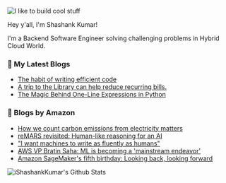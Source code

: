 ![I like to build cool stuff](https://res.cloudinary.com/dt8g3rhcy/image/upload/v1595929574/i_like_to_build_cool_shit._1_nzbwjh.png)

Hey y'all, I'm Shashank Kumar! 

I'm a Backend Software Engineer solving challenging problems in Hybrid Cloud World.

### 📕 My Latest Blogs
<!-- BLOG-POST-LIST:START -->
- [The habit of writing efficient code](https://medium.com/@ishashankkumar/the-habit-of-writing-efficient-code-153b05f04269?source=rss-d24dda280d5f------2)
- [A trip to the Library can help reduce recurring bills.](https://medium.com/swlh/a-trip-to-the-library-can-help-reduce-recurring-bills-23bca495cdf5?source=rss-d24dda280d5f------2)
- [The Magic Behind One-Line Expressions in Python](https://medium.com/swlh/the-magic-behind-one-line-expressions-in-python-816c10180c5c?source=rss-d24dda280d5f------2)
<!-- BLOG-POST-LIST:END -->

### 📕 Blogs by Amazon
<!-- AMAZON-BLOG-POST-LIST:START -->
- [How we count carbon emissions from electricity matters](https://www.amazon.science/blog/how-we-count-carbon-emissions-from-electricity-matters)
- [reMARS revisited: Human-like reasoning for an AI](https://www.amazon.science/latest-news/remars-revisited-human-like-reasoning-for-an-ai)
- [&quot;I want machines to write as fluently as humans&quot;](https://www.amazon.science/working-at-amazon/amazon-machine-learning-fellow-jiao-sun-text-generation)
- [AWS VP Bratin Saha: ML is becoming a &#39;mainstream endeavor&#39;](https://www.amazon.science/latest-news/aws-vp-bratin-saha-machine-learning-is-becoming-integral-to-how-companies-do-business)
- [Amazon SageMaker&#39;s fifth birthday: Looking back, looking forward](https://www.amazon.science/blog/amazon-sagemakers-fifth-birthday-looking-back-looking-forward)
<!-- AMAZON-BLOG-POST-LIST:END -->



<img align="center" alt="iShashankKumar's Github Stats" src="https://github-readme-stats.vercel.app/api?username=ishashankkumar&show_icons=true&hide_border=true" />
